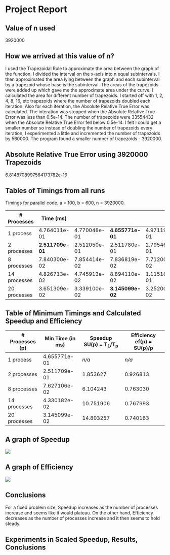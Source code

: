 # Project Report

## Value of n used
3920000

## How we arrived at this value of n?
I used the Trapezoidal Rule to approximate the area between the graph of the function. I divided the interval on the x-axis into n equal subintervals. I then approximated the area lying between the graph and each subinterval by a trapezoid whose base is the subinterval. The areas of the trapezoids were added up which gave me the approximate area under the curve. I calculated the area for different number of trapezoids. I started off with 1, 2, 4, 8, 16, etc trapezoids where the number of trapezoids doubled each iteration. Also for each iteration, the Absolute Relative True Error was calculated. The interation was stopped when the Absolute Relative True Error was less than 0.5e-14. The number of trapezoids were 33554432 when the Absolute Relative True Error fell below 0.5e-14. I felt I could get a smaller number so instead of doubling the number of trapezoids every iteration, I experimented a little and incremented the number of trapezoids by 560000. The program found a smaller number of trapezoids - 3920000.

## Absolute Relative True Error using 3920000 Trapezoids
6.8148708997564173782e-16

## Tables of Timings from all runs
Timings for parallel code. a = 100, b = 600, n = 3920000.

| \# Processes | Time (ms) |||||
|---|---|---|---|---|---|
| 1 process | 4.764011e-01 | 4.770048e-01 | **4.655771e-01** | 4.971199e-01 | 5.249851e-01 |
| 2 processes | **2.511709e-01** | 2.512050e-01 | 2.511780e-01 | 2.795460e-01 | 2.512329e-01 |
| 8 processes | 7.840300e-02 | 7.854414e-02 | 7.836819e-02 | 7.712007e-02 | **7.627106e-02** |
| 14 processes | 4.826713e-02 | 4.745913e-02 | 8.894110e-02 | 1.115181e-01 | **4.330182e-02** |
| 20 processes | 3.651309e-02 | 3.339100e-02 | **3.145099e-02** | 3.252006e-02 | 3.380013e-02 |


## Table of Minimum Timings and Calculated Speedup and Efficiency

| \# Processes (p) | Min Time (in ms) | Speedup SU(p) = T<sub>1</sub>/T<sub>p</sub> | Efficiency ef(p) = SU(p)/p |
|---|---|---|---|
| 1 process    | 4.655771e-01 | *n/a*     | *n/a* |
| 2 processes  | 2.511709e-01 |  1.853627 | 0.926813 |
| 8 processes  | 7.627106e-02 |  6.104243 | 0.763030 |
| 14 processes | 4.330182e-02 | 10.751906 | 0.767993 |
| 20 processes | 3.145099e-02 | 14.803257 | 0.740163 |


## A graph of Speedup
![](https://drive.google.com/uc?export=download&id=0B1-D_TgyHJtMSFZ1SFdYc1A2WU0)

## A graph of Efficiency
![](https://drive.google.com/uc?export=download&id=0B1-D_TgyHJtMcjBETzVCclc3eEU)


## Conclusions
For a fixed problem size, Speedup increases as the number of processes increase and seems like it would plateau. On the other hand, Efficiency decreases as the number of processes increase and it then seems to hold steady.

## Experiments in Scaled Speedup, Results, Conclusions 